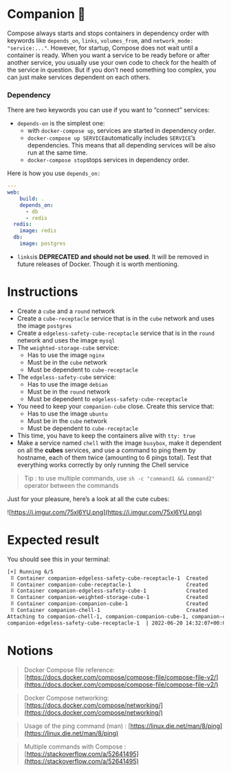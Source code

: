# Companion 💛

Compose always starts and stops containers in dependency order with keywords like `depends_on`, `links`, `volumes_from`, and `network_mode: "service:..."`. However, for startup, Compose does not wait until a container is ready. When you want a service to be ready before or after another service, you usually use your own code to check for the health of the service in question. But if you don’t need something too complex, you can just make services dependent on each others.

### Dependency

There are two keywords you can use if you want to “connect” services:

- `depends-on` is the simplest one:
  - with `docker-compose up`, services are started in dependency order.
  - `docker-compose up SERVICE`automatically includes `SERVICE`’s dependencies. This means that all depending services will be also run at the same time.
  - `docker-compose stop`stops services in dependency order.

Here is how you use `depends_on:`

```yaml
---
web:
    build: .
    depends_on:
      - db
      - redis
  redis:
    image: redis
  db:
    image: postgres
```

- `links`is **DEPRECATED and should not be used**. It will be removed in future releases of Docker. Though it is worth mentioning.

# Instructions

- Create a `cube` and a `round` network
- Create a `cube-receptacle` service that is in the `cube` network and uses the image `postgres`
- Create a `edgeless-safety-cube-receptacle` service that is in the `round` network and uses the image `mysql`
- The `weighted-storage-cube` service:
  - Has to use the image `nginx`
  - Must be in the `cube` network
  - Must be dependent to `cube-receptacle`
- The `edgeless-safety-cube` service:
  - Has to use the image `debian`
  - Must be in the `round` network
  - Must be dependent to `edgeless-safety-cube-receptacle`
- You need to keep your `companion-cube` close. Create this service that:
  - Has to use the image `ubuntu`
  - Must be in the `cube` network
  - Must be dependent to `cube-receptacle`
- This time, you have to keep the containers alive with `tty: true`
- Make a service named `chell` with the image `busybox`, make it dependent on all the **cubes** services, and use a command to ping them by hostname, each of them twice (amounting to 6 pings total). Test that everything works correctly by only running the Chell service

> Tip : to use multiple commands, use `sh -c "command1 && command2"` operator between the commands

Just for your pleasure, here’s a look at all the cute cubes:

![https://i.imgur.com/75xl6YU.png](https://i.imgur.com/75xl6YU.png)

# Expected result

You should see this in your terminal:

```bash
[+] Running 6/5
 ⠿ Container companion-edgeless-safety-cube-receptacle-1  Created                                                                                0.0s
 ⠿ Container companion-cube-receptacle-1                  Created                                                                                0.0s
 ⠿ Container companion-edgeless-safety-cube-1             Created                                                                                0.0s
 ⠿ Container companion-weighted-storage-cube-1            Created                                                                                0.0s
 ⠿ Container companion-companion-cube-1                   Created                                                                                0.0s
 ⠿ Container companion-chell-1                            Created                                                                                0.0s
Attaching to companion-chell-1, companion-companion-cube-1, companion-cube-receptacle-1, companion-edgeless-safety-cube-1, companion-edgeless-safety-cube-receptacle-1, companion-weighted-storage-cube-1
companion-edgeless-safety-cube-receptacle-1  | 2022-06-20 14:32:07+00:00 [Note] [Entrypoint]: Entrypoint script for MySQL Server 8.0.29-1debian10 started.
```

# Notions

> Docker Compose file reference: [https://docs.docker.com/compose/compose-file/compose-file-v2/](https://docs.docker.com/compose/compose-file/compose-file-v2/)

> Docker Compose networking: [https://docs.docker.com/compose/networking/](https://docs.docker.com/compose/networking/)

> Usage of the ping command (man) : [https://linux.die.net/man/8/ping](https://linux.die.net/man/8/ping)

> Multiple commands with Compose : [https://stackoverflow.com/a/52641495](https://stackoverflow.com/a/52641495)
